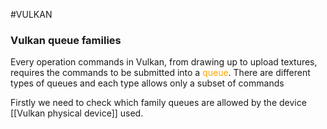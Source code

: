#VULKAN 

### Vulkan queue families

Every operation commands in Vulkan, from drawing up to upload textures, requires the commands to be submitted into a <span style="color:orange;">queue</span>. 
There are different types of queues and each type allows only a subset of commands


Firstly we need to check which family queues are allowed by the device [[Vulkan physical device]] used. 
